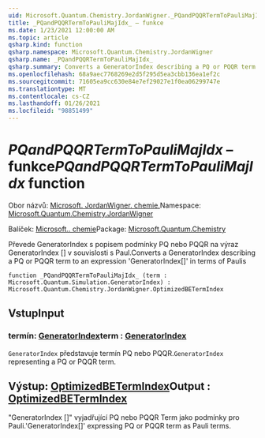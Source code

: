 ```yaml
---
uid: Microsoft.Quantum.Chemistry.JordanWigner._PQandPQQRTermToPauliMajIdx_
title: _PQandPQQRTermToPauliMajIdx_ – funkce
ms.date: 1/23/2021 12:00:00 AM
ms.topic: article
qsharp.kind: function
qsharp.namespace: Microsoft.Quantum.Chemistry.JordanWigner
qsharp.name: _PQandPQQRTermToPauliMajIdx_
qsharp.summary: Converts a GeneratorIndex describing a PQ or PQQR term to an expression 'GeneratorIndex[]' in terms of Paulis
ms.openlocfilehash: 68a9aec7768269e2d5f295d5ea3cbb136ea1ef2c
ms.sourcegitcommit: 71605ea9cc630e84e7ef29027e1f0ea06299747e
ms.translationtype: MT
ms.contentlocale: cs-CZ
ms.lasthandoff: 01/26/2021
ms.locfileid: "98851499"
---
```

# <a name="_pqandpqqrtermtopaulimajidx_-function"></a><span data-ttu-id="e70d1-102">_PQandPQQRTermToPauliMajIdx_ – funkce</span><span class="sxs-lookup"><span data-stu-id="e70d1-102">_PQandPQQRTermToPauliMajIdx_ function</span></span>

<span data-ttu-id="e70d1-103">Obor názvů: [Microsoft. JordanWigner. chemie.](xref:Microsoft.Quantum.Chemistry.JordanWigner)</span><span class="sxs-lookup"><span data-stu-id="e70d1-103">Namespace: [Microsoft.Quantum.Chemistry.JordanWigner](xref:Microsoft.Quantum.Chemistry.JordanWigner)</span></span>

<span data-ttu-id="e70d1-104">Balíček: [Microsoft.. chemie](https://nuget.org/packages/Microsoft.Quantum.Chemistry)</span><span class="sxs-lookup"><span data-stu-id="e70d1-104">Package: [Microsoft.Quantum.Chemistry](https://nuget.org/packages/Microsoft.Quantum.Chemistry)</span></span>


<span data-ttu-id="e70d1-105">Převede GeneratorIndex s popisem podmínky PQ nebo PQQR na výraz GeneratorIndex [] v souvislosti s Paul.</span><span class="sxs-lookup"><span data-stu-id="e70d1-105">Converts a GeneratorIndex describing a PQ or PQQR term to an expression 'GeneratorIndex[]' in terms of Paulis</span></span>

```qsharp
function _PQandPQQRTermToPauliMajIdx_ (term : Microsoft.Quantum.Simulation.GeneratorIndex) : Microsoft.Quantum.Chemistry.JordanWigner.OptimizedBETermIndex
```


## <a name="input"></a><span data-ttu-id="e70d1-106">Vstup</span><span class="sxs-lookup"><span data-stu-id="e70d1-106">Input</span></span>

### <a name="term--generatorindex"></a><span data-ttu-id="e70d1-107">termín: [GeneratorIndex](xref:Microsoft.Quantum.Simulation.GeneratorIndex)</span><span class="sxs-lookup"><span data-stu-id="e70d1-107">term : [GeneratorIndex](xref:Microsoft.Quantum.Simulation.GeneratorIndex)</span></span>

<span data-ttu-id="e70d1-108">`GeneratorIndex` představuje termín PQ nebo PQQR.</span><span class="sxs-lookup"><span data-stu-id="e70d1-108">`GeneratorIndex` representing a PQ or PQQR term.</span></span>



## <a name="output--optimizedbetermindex"></a><span data-ttu-id="e70d1-109">Výstup: [OptimizedBETermIndex](xref:Microsoft.Quantum.Chemistry.JordanWigner.OptimizedBETermIndex)</span><span class="sxs-lookup"><span data-stu-id="e70d1-109">Output : [OptimizedBETermIndex](xref:Microsoft.Quantum.Chemistry.JordanWigner.OptimizedBETermIndex)</span></span>

<span data-ttu-id="e70d1-110">"GeneratorIndex []" vyjadřující PQ nebo PQQR Term jako podmínky pro Pauli.</span><span class="sxs-lookup"><span data-stu-id="e70d1-110">'GeneratorIndex[]' expressing PQ or PQQR term as Pauli terms.</span></span>
